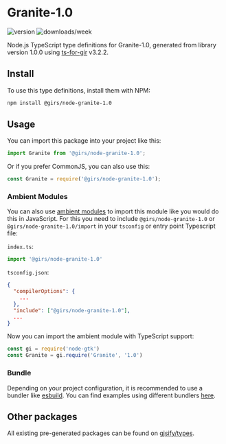 
# Granite-1.0

![version](https://img.shields.io/npm/v/@girs/node-granite-1.0)
![downloads/week](https://img.shields.io/npm/dw/@girs/node-granite-1.0)


Node.js TypeScript type definitions for Granite-1.0, generated from library version 1.0.0 using [ts-for-gir](https://github.com/gjsify/ts-for-gir) v3.2.2.


## Install

To use this type definitions, install them with NPM:
```bash
npm install @girs/node-granite-1.0
```

## Usage

You can import this package into your project like this:
```ts
import Granite from '@girs/node-granite-1.0';
```

Or if you prefer CommonJS, you can also use this:
```ts
const Granite = require('@girs/node-granite-1.0');
```

### Ambient Modules

You can also use [ambient modules](https://github.com/gjsify/ts-for-gir/tree/main/packages/cli#ambient-modules) to import this module like you would do this in JavaScript.
For this you need to include `@girs/node-granite-1.0` or `@girs/node-granite-1.0/import` in your `tsconfig` or entry point Typescript file:

`index.ts`:
```ts
import '@girs/node-granite-1.0'
```

`tsconfig.json`:
```json
{
  "compilerOptions": {
    ...
  },
  "include": ["@girs/node-granite-1.0"],
  ...
}
```

Now you can import the ambient module with TypeScript support: 

```ts
const gi = require('node-gtk')
const Granite = gi.require('Granite', '1.0')
```


### Bundle

Depending on your project configuration, it is recommended to use a bundler like [esbuild](https://esbuild.github.io/). You can find examples using different bundlers [here](https://github.com/gjsify/ts-for-gir/tree/main/examples).

## Other packages

All existing pre-generated packages can be found on [gjsify/types](https://github.com/gjsify/types).

